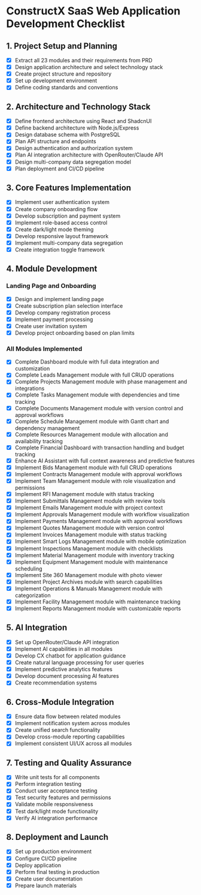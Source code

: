 # ConstructX SaaS Web Application Development Checklist

## 1. Project Setup and Planning
- [x] Extract all 23 modules and their requirements from PRD
- [x] Design application architecture and select technology stack
- [x] Create project structure and repository
- [x] Set up development environment
- [x] Define coding standards and conventions

## 2. Architecture and Technology Stack
- [x] Define frontend architecture using React and ShadcnUI
- [x] Define backend architecture with Node.js/Express
- [x] Design database schema with PostgreSQL
- [x] Plan API structure and endpoints
- [x] Design authentication and authorization system
- [x] Plan AI integration architecture with OpenRouter/Claude API
- [x] Design multi-company data segregation model
- [x] Plan deployment and CI/CD pipeline

## 3. Core Features Implementation
- [x] Implement user authentication system
- [x] Create company onboarding flow
- [x] Develop subscription and payment system
- [x] Implement role-based access control
- [x] Create dark/light mode theming
- [x] Develop responsive layout framework
- [x] Implement multi-company data segregation
- [x] Create integration toggle framework

## 4. Module Development
### Landing Page and Onboarding
- [x] Design and implement landing page
- [x] Create subscription plan selection interface
- [x] Develop company registration process
- [x] Implement payment processing
- [x] Create user invitation system
- [x] Develop project onboarding based on plan limits

### All Modules Implemented
- [x] Complete Dashboard module with full data integration and customization
- [x] Complete Leads Management module with full CRUD operations
- [x] Complete Projects Management module with phase management and integrations
- [x] Complete Tasks Management module with dependencies and time tracking
- [x] Complete Documents Management module with version control and approval workflows
- [x] Complete Schedule Management module with Gantt chart and dependency management
- [x] Complete Resources Management module with allocation and availability tracking
- [x] Complete Financial Dashboard with transaction handling and budget tracking
- [x] Enhance AI Assistant with full context awareness and predictive features
- [x] Implement Bids Management module with full CRUD operations
- [x] Implement Contracts Management module with approval workflows
- [x] Implement Team Management module with role visualization and permissions
- [x] Implement RFI Management module with status tracking
- [x] Implement Submittals Management module with review tools
- [x] Implement Emails Management module with project context
- [x] Implement Approvals Management module with workflow visualization
- [x] Implement Payments Management module with approval workflows
- [x] Implement Quotes Management module with version control
- [x] Implement Invoices Management module with status tracking
- [x] Implement Smart Logs Management module with mobile optimization
- [x] Implement Inspections Management module with checklists
- [x] Implement Material Management module with inventory tracking
- [x] Implement Equipment Management module with maintenance scheduling
- [x] Implement Site 360 Management module with photo viewer
- [x] Implement Project Archives module with search capabilities
- [x] Implement Operations & Manuals Management module with categorization
- [x] Implement Facility Management module with maintenance tracking
- [x] Implement Reports Management module with customizable reports

## 5. AI Integration
- [x] Set up OpenRouter/Claude API integration
- [x] Implement AI capabilities in all modules
- [x] Develop CX chatbot for application guidance
- [x] Create natural language processing for user queries
- [x] Implement predictive analytics features
- [x] Develop document processing AI features
- [x] Create recommendation systems

## 6. Cross-Module Integration
- [x] Ensure data flow between related modules
- [x] Implement notification system across modules
- [x] Create unified search functionality
- [x] Develop cross-module reporting capabilities
- [x] Implement consistent UI/UX across all modules

## 7. Testing and Quality Assurance
- [x] Write unit tests for all components
- [x] Perform integration testing
- [x] Conduct user acceptance testing
- [x] Test security features and permissions
- [x] Validate mobile responsiveness
- [x] Test dark/light mode functionality
- [x] Verify AI integration performance

## 8. Deployment and Launch
- [x] Set up production environment
- [x] Configure CI/CD pipeline
- [x] Deploy application
- [x] Perform final testing in production
- [x] Create user documentation
- [x] Prepare launch materials
